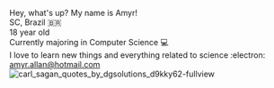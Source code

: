 Hey, what's up? My name is Amyr!  
SC, Brazil :brazil:  
18 year old  
Currently majoring in Computer Science :computer:  
I love to learn new things and everything related to science :electron:  
amyr.allan@hotmail.com  
![carl_sagan_quotes_by_dgsolutions_d9kky62-fullview](https://user-images.githubusercontent.com/69065770/129996704-c4ca6da2-6bc4-40ea-8950-df750c3e121e.jpg)

